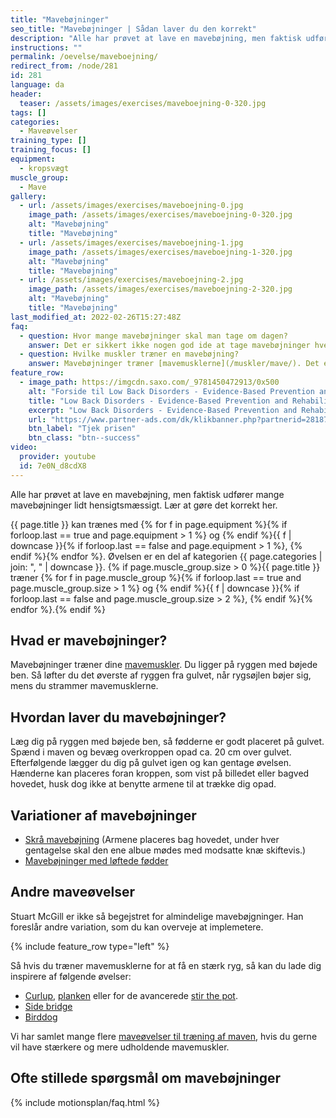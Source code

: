 ```yaml
---
title: "Mavebøjninger"
seo_title: "Mavebøjninger | Sådan laver du den korrekt"
description: "Alle har prøvet at lave en mavebøjning, men faktisk udfører mange mavebøjninger lidt hensigtsmæssigt. Lær at gøre det korrekt her."
instructions: ""
permalink: /oevelse/maveboejning/
redirect_from: /node/281
id: 281
language: da
header:
  teaser: /assets/images/exercises/maveboejning-0-320.jpg
tags: []
categories:
  - Maveøvelser
training_type: []
training_focus: []
equipment:
  - kropsvægt
muscle_group:
  - Mave
gallery:
  - url: /assets/images/exercises/maveboejning-0.jpg
    image_path: /assets/images/exercises/maveboejning-0-320.jpg
    alt: "Mavebøjning"
    title: "Mavebøjning"
  - url: /assets/images/exercises/maveboejning-1.jpg
    image_path: /assets/images/exercises/maveboejning-1-320.jpg
    alt: "Mavebøjning"
    title: "Mavebøjning"
  - url: /assets/images/exercises/maveboejning-2.jpg
    image_path: /assets/images/exercises/maveboejning-2-320.jpg
    alt: "Mavebøjning"
    title: "Mavebøjning"
last_modified_at: 2022-02-26T15:27:48Z
faq:
  - question: Hvor mange mavebøjninger skal man tage om dagen?
    answer: Det er sikkert ikke nogen god ide at tage mavebøjninger hver dag. Mavemusklerne kan holde til meget træning, men lav i stedet for et mere varieret program med mange forskellige variationer af maveøvelser i løbet af ugen. Husk også at tage højde for, at mavemusklerne også har brug for [restitution](/restitution/).
  - question: Hvilke muskler træner en mavebøjning?
    answer: Mavebøjninger træner [mavemusklerne](/muskler/mave/). Det er særligt den lige mavemuskel, rectus abdominis, men de skrå mavemuskler hjælper også til.
feature_row:
  - image_path: https://imgcdn.saxo.com/_9781450472913/0x500
    alt: "Forside til Low Back Disorders - Evidence-Based Prevention and Rehabilitation af Stuart Mcgill"
    title: "Low Back Disorders - Evidence-Based Prevention and Rehabilitation af Stuart Mcgill"
    excerpt: "Low Back Disorders - Evidence-Based Prevention and Rehabilitation af Stuart Mcgill"
    url: "https://www.partner-ads.com/dk/klikbanner.php?partnerid=28187&bannerid=43264&htmlurl=https://www.saxo.com/dk/low-back-disorders_stuart-mcgill_hardback_9781450472913"
    btn_label: "Tjek prisen"
    btn_class: "btn--success"
video:
  provider: youtube
  id: 7e0N_d8cdX8
---
```


Alle har prøvet at lave en mavebøjning, men faktisk udfører mange mavebøjninger lidt hensigtsmæssigt. Lær at gøre det korrekt her.

{{ page.title }} kan trænes med {% for f in page.equipment %}{% if forloop.last == true and page.equipment > 1 %} og {% endif %}{{ f | downcase  }}{% if forloop.last == false and page.equipment > 1 %}, {% endif %}{% endfor %}. Øvelsen er en del af kategorien {{ page.categories | join: ", " | downcase }}. {% if page.muscle_group.size > 0 %}{{ page.title }} træner {% for f in page.muscle_group %}{% if forloop.last == true and page.muscle_group.size > 1 %} og {% endif %}{{ f | downcase }}{% if forloop.last == false and page.muscle_group.size > 2 %}, {% endif %}{% endfor %}.{% endif %}

## Hvad er mavebøjninger?

Mavebøjninger træner dine [mavemuskler](/muskler/mave/). Du ligger på ryggen med bøjede ben. Så løfter du det øverste af ryggen fra gulvet, når rygsøjlen bøjer sig, mens du strammer mavemusklerne.

## Hvordan laver du mavebøjninger?

Læg dig på ryggen med bøjede ben, så fødderne er godt placeret på gulvet. Spænd i maven og bevæg overkroppen opad ca. 20 cm over gulvet. Efterfølgende lægger du dig på gulvet igen og kan gentage øvelsen. Hænderne kan placeres foran kroppen, som vist på billedet eller bagved hovedet, husk dog ikke at benytte armene til at trække dig opad.

## Variationer af mavebøjninger

- [Skrå mavebøjning](/oevelse/maveboejning-skraa/) (Armene placeres bag hovedet, under hver gentagelse skal den ene albue mødes med modsatte knæ skiftevis.)
- [Mavebøjninger med løftede fødder](/oevelse/maveboejning-loeftede-foedder/)

## Andre maveøvelser

Stuart McGill er ikke så begejstret for almindelige mavebøjgninger. Han foreslår andre variation, som du kan overveje at implemetere.

{% include feature_row type="left" %}

Så hvis du træner mavemusklerne for at få en stærk ryg, så kan du lade dig inspirere af følgende øvelser:

- [Curlup](/oevelse/maveoevelse-stuart-mcgill-curlup/), [planken](/oevelse/planken/) eller for de avancerede [stir the pot](/oevelse/stir-pot/).
- [Side bridge](/oevelse/side-bridge/)
- [Birddog](/oevelse/birddog/)

Vi har samlet mange flere [maveøvelser til træning af maven](/maveoevelser/), hvis du gerne vil have stærkere og mere udholdende mavemuskler.

## Ofte stillede spørgsmål om mavebøjninger

{% include motionsplan/faq.html %}
